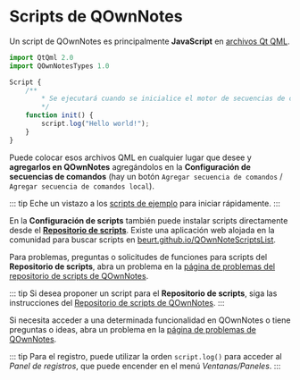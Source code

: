# Scripts de QOwnNotes

Un script de QOwnNotes es principalmente **JavaScript** en [ archivos Qt QML](https://doc.qt.io/qt-5/qtqml-index.html).

```js
import QtQml 2.0
import QOwnNotesTypes 1.0

Script {
    /**
        * Se ejecutará cuando se inicialice el motor de secuencias de comandos.
        */
    function init() {
        script.log("Hello world!");
    }
}
```

Puede colocar esos archivos QML en cualquier lugar que desee y **agregarlos en QOwnNotes** agregándolos en la **Configuración de secuencias de comandos** (hay un botón `Agregar secuencia de comandos` / `Agregar secuencia de comandos local`).

::: tip
Eche un vistazo a los [scripts de ejemplo](https://github.com/pbek/QOwnNotes/blob/main/docs/scripting/examples) para iniciar rápidamente.
:::

En la **Configuración de scripts** también puede instalar scripts directamente desde el [**Repositorio de scripts**](https://github.com/qownnotes/scripts). Existe una aplicación web alojada en la comunidad para buscar scripts en [beurt.github.io/QOwnNoteScriptsList](https://beurt.github.io/QOwnNoteScriptsList/).

Para problemas, preguntas o solicitudes de funciones para scripts del **Repositorio de scripts**, abra un problema en la [página de problemas del repositorio de scripts de QOwnNotes](https://github.com/qownnotes/scripts/issues).

::: tip
Si desea proponer un script para el **Repositorio de scripts**, siga las instrucciones del [Repositorio de scripts de QOwnNotes](https://github.com/qownnotes/scripts).
:::

Si necesita acceder a una determinada funcionalidad en QOwnNotes o tiene preguntas o ideas, abra un problema en la [página de problemas de QOwnNotes](https://github.com/pbek/QOwnNotes/issues).

::: tip
Para el registro, puede utilizar la orden `script.log()` para acceder al *Panel de registros*, que puede encender en el menú *Ventanas/Paneles*.
:::

